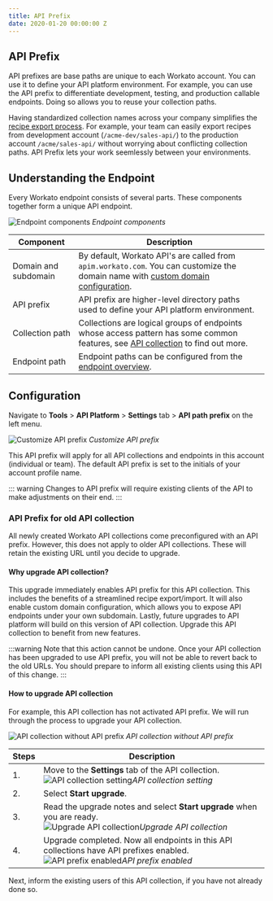 ```yaml
---
title: API Prefix
date: 2020-01-20 00:00:00 Z
---
```


## API Prefix

API prefixes are base paths are unique to each Workato account. You can use it to define your API platform environment. For example, you can use the API prefix to differentiate development, testing, and production callable endpoints. Doing so allows you to reuse your collection paths.

Having standardized collection names across your company simplifies the [recipe export process](/recipe-development-lifecycle.md). For example, your team can easily export recipes from development account (`/acme-dev/sales-api/`) to the production account `/acme/sales-api/` without worrying about conflicting collection paths. API Prefix lets your work seemlessly between your environments.

## Understanding the Endpoint

Every Workato endpoint consists of several parts. These components together form a unique API endpoint.

![Endpoint components](~@img/api-mgmt/url-endpoint-explained.png)
*Endpoint components*

| Component | Description |
| --- | --- |
| Domain and subdomain | By default, Workato API's are called from `apim.workato.com`. You can customize the domain name with [custom domain configuration](/api-mgmt/custom-domain.md). |
| API prefix | API prefix are higher-level directory paths used to define your API platform environment. |
| Collection path | Collections are logical groups of endpoints whose access pattern has some common features, see [API collection](/api-mgmt/api-collections.md) to find out more. |
| Endpoint path | Endpoint paths can be configured from the [endpoint overview](/api-mgmt/api-endpoints.md#customize-url-path-for-an-endpoint). |

## Configuration

Navigate to **Tools** > **API Platform** > **Settings** tab > **API path prefix** on the left menu.

![Customize API prefix](~@img/api-mgmt/path-prefix.png)
*Customize API prefix*

This API prefix will apply for all API collections and endpoints in this account (individual or team). The default API prefix is set to the initials of your account profile name.

::: warning
Changes to API prefix will require existing clients of the API to make adjustments on their end.
:::

### API Prefix for old API collection

All newly created Workato API collections come preconfigured with an API prefix. However, this does not apply to older API collections. These will retain the existing URL until you decide to upgrade.

#### Why upgrade API collection?

This upgrade immediately enables API prefix for this API collection. This includes the benefits of a streamlined recipe export/import. It will also enable custom domain configuration, which allows you to expose API endpoints under your own subdomain. Lastly, future upgrades to API platform will build on this version of API collection. Upgrade this API collection to benefit from new features.

:::warning
Note that this action cannot be undone. Once your API collection has been upgraded to use API prefix, you will not be able to revert back to the old URLs. You should prepare to inform all existing clients using this API of this change.
:::

#### How to upgrade API collection

For example, this API collection has not activated API prefix. We will run through the process to upgrade your API collection.

![API collection without API prefix](~@img/api-mgmt/api-collection-before-prefix.png)
*API collection without API prefix*

| Steps | Description |
| ----- | ----- |
| 1.    | Move to the **Settings** tab of the API collection.<br>![API collection setting](~@img/api-mgmt/api-collection-before-prefix-settings.png)*API collection setting* |
| 2.    | Select **Start upgrade**. |
| 3.    | Read the upgrade notes and select **Start upgrade** when you are ready.<br>![Upgrade API collection](~@img/api-mgmt/api-collection-before-prefix-wizard.png)*Upgrade API collection* |
| 4.    | Upgrade completed. Now all endpoints in this API collections have API prefixes enabled.<br>![API prefix enabled](~@img/api-mgmt/api-collection-prefix-enabled.png)*API prefix enabled*

Next, inform the existing users of this API collection, if you have not already done so.
